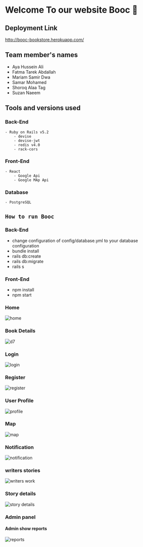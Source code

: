 # Welcome To our website Booc 👋
## Deployment Link
http://booc-bookstore.herokuapp.com/
## Team member's names
- Aya Hussein Ali
- Fatma Tarek Abdallah
- Mariam Samir Dwa
- Samar Mohamed
- Shoroq Alaa Tag
- Suzan Naeem

## Tools and versions used 
### Back-End
    - Ruby on Rails v5.2
        - devise
        - devise-jwt 
        - redis v4.0
        - rack-cors
### Front-End
    - React 
        - Google Api 
        - Google MAp Api        
### Database
    - PostgreSQL
        
## `How to run Booc`
### Back-End
   * change configuration of config/database.yml to your database configuration 
   * bundle install
   * rails db:create 
   * rails db:migrate
   * rails s 
### Front-End
   * npm install
   * npm start

### Home
![home](https://user-images.githubusercontent.com/76849214/123522259-8ea05500-d6bc-11eb-9bda-7206e1a3c78e.jpg)
### Book Details
![d7](https://user-images.githubusercontent.com/76849214/123522795-fdcb7880-d6bf-11eb-97ac-ab71d020e213.jpeg)

### Login 
![login](https://user-images.githubusercontent.com/76849214/123522512-f73c0180-d6bd-11eb-86a3-9a384d2064d9.jpg)
### Register
![register](https://user-images.githubusercontent.com/76849214/123522524-0753e100-d6be-11eb-800d-f95119fda209.jpg)
### User Profile
![profile](https://user-images.githubusercontent.com/76849214/123522628-ab3d8c80-d6be-11eb-8af6-7ed5e82bd4c8.jpg)

### Map
![map](https://user-images.githubusercontent.com/76849214/123522363-1b4b1300-d6bd-11eb-90a6-a6a113122a17.jpg)
### Notification 
![notification](https://user-images.githubusercontent.com/76849214/123522372-27cf6b80-d6bd-11eb-98c3-5e1b5d10b89e.jpg)

### writers stories
![writers work](https://user-images.githubusercontent.com/76849214/123522780-d4aae800-d6bf-11eb-8581-8a3a4824dc56.jpg)
### Story details
![story details](https://user-images.githubusercontent.com/76849214/123522891-bee9f280-d6c0-11eb-9fde-14880a8d2a53.jpg)


### Admin panel
#### Admin show reports
![reports](https://user-images.githubusercontent.com/76849214/123522543-20f52880-d6be-11eb-8677-5a54ece22982.jpg)
















